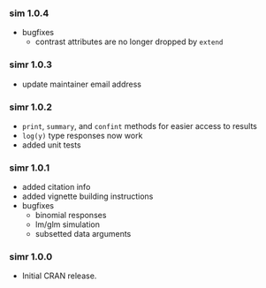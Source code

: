 ### sim 1.0.4

 - bugfixes
     - contrast attributes are no longer dropped by `extend`

### simr 1.0.3

 - update maintainer email address

### simr 1.0.2

 - `print`, `summary`, and `confint` methods for easier access to results
 - `log(y)` type responses now work
 - added unit tests

### simr 1.0.1

 - added citation info
 - added vignette building instructions
 - bugfixes
     - binomial responses
     - lm/glm simulation
     - subsetted data arguments

### simr 1.0.0

 - Initial CRAN release.
